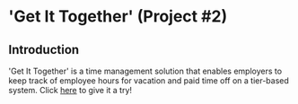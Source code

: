 # 'Get It Together' (Project #2)

<!-- ![[file://gtmfs01/TAS/GTM%20QuickShare%20Sources/gtm-quickshare/assets/home/images/Carousel/Cloud.png](https://github.com/IAmShawn98/gtm-quickshare/blob/master/assets/home/images/readme/documentation-explanation/appPreview.gif?raw=true)][preview]

[preview]: https://github.com/IAmShawn98/gtm-quickshare/blob/master/assets/home/images/readme/documentation-explanation/appPreview.gif?raw=true "Logo Title Text 2" -->

## Introduction
'Get It Together' is a time management solution that enables employers to 
keep track of employee hours for vacation and paid time off on 
a tier-based system. Click <a href="https://stormy-taiga-41863.herokuapp.com/">here</a> to give 
it a try!